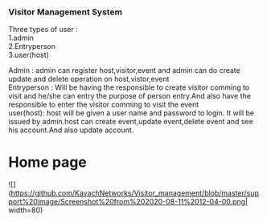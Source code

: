 ### Visitor Management System

Three types of user :<br/>
1.admin<br/>
2.Entryperson<br/>
3.user(host)<br/>

Admin : admin can register host,visitor,event and admin can do create update and delete operation on host,vistor,event<br/>
Entryperson : Will be having the responsible to create visitor comming to visit and he/she can entry the purpose of person entry.And also have the responsible to enter the visitor comming to visit the event <br/>
user(host): host will be given a user name and password to login. It will be issued by admin.host can create event,update event,delete event and see his account.And also update account.<br/>

# Home page
![](https://github.com/KavachNetworks/Visitor_management/blob/master/support%20image/Screenshot%20from%202020-08-11%2012-04-00.png| width=80)
